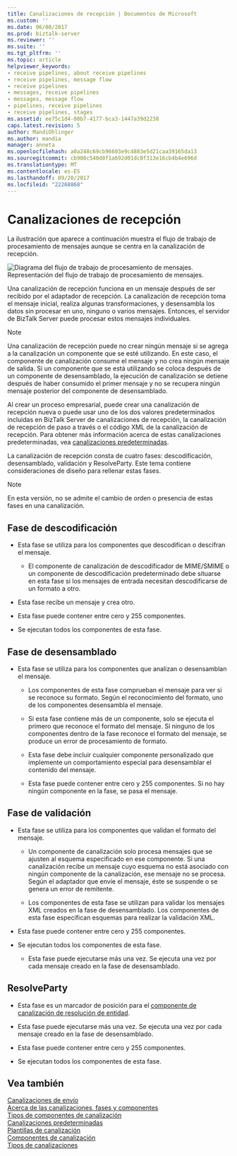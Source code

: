 ```yaml
---
title: Canalizaciones de recepción | Documentos de Microsoft
ms.custom: ''
ms.date: 06/08/2017
ms.prod: biztalk-server
ms.reviewer: ''
ms.suite: ''
ms.tgt_pltfrm: ''
ms.topic: article
helpviewer_keywords:
- receive pipelines, about receive pipelines
- receive pipelines, message flow
- receive pipelines
- messages, receive pipelines
- messages, message flow
- pipelines, receive pipelines
- receive pipelines, stages
ms.assetid: ee75c1d4-00b7-4177-bca3-1447a39d2238
caps.latest.revision: 5
author: MandiOhlinger
ms.author: mandia
manager: anneta
ms.openlocfilehash: a0a248c69cb96603e9c4883e5d21caa39165da13
ms.sourcegitcommit: cb908c540d8f1a692d01dc8f313e16cb4b4e696d
ms.translationtype: MT
ms.contentlocale: es-ES
ms.lasthandoff: 09/20/2017
ms.locfileid: "22268868"
---
```

# <a name="receive-pipelines"></a>Canalizaciones de recepción
La ilustración que aparece a continuación muestra el flujo de trabajo de procesamiento de mensajes aunque se centra en la canalización de recepción.  
  
 ![Diagrama del flujo de trabajo de procesamiento de mensajes. ](../core/media/ebiz-dev-busprcsb.gif "ebiz_dev_busprcsb")  
Representación del flujo de trabajo de procesamiento de mensajes.  
  
 Una canalización de recepción funciona en un mensaje después de ser recibido por el adaptador de recepción. La canalización de recepción toma el mensaje inicial, realiza algunas transformaciones, y desensambla los datos sin procesar en uno, ninguno o varios mensajes. Entonces, el servidor de BizTalk Server puede procesar estos mensajes individuales.  
  
> [!NOTE]
>  Una canalización de recepción puede no crear ningún mensaje si se agrega a la canalización un componente que se esté utilizando. En este caso, el componente de canalización consume el mensaje y no crea ningún mensaje de salida. Si un componente que se está utilizando se coloca después de un componente de desensamblado, la ejecución de canalización se detiene después de haber consumido el primer mensaje y no se recupera ningún mensaje posterior del componente de desensamblado.  
  
 Al crear un proceso empresarial, puede crear una canalización de recepción nueva o puede usar uno de los dos valores predeterminados incluidas en BizTalk Server de canalizaciones de recepción, la canalización de recepción de paso a través o el código XML de la canalización de recepción. Para obtener más información acerca de estas canalizaciones predeterminadas, vea [canalizaciones predeterminadas](../core/default-pipelines.md).  
  
 La canalización de recepción consta de cuatro fases: descodificación, desensamblado, validación y ResolveParty. Este tema contiene consideraciones de diseño para rellenar estas fases.  
  
> [!NOTE]
>  En esta versión, no se admite el cambio de orden o presencia de estas fases en una canalización.  
  
## <a name="decode-stage"></a>Fase de descodificación  
  
-   Esta fase se utiliza para los componentes que descodifican o descifran el mensaje.  
  
    -   El componente de canalización de descodificador de MIME/SMIME o un componente de descodificación predeterminado debe situarse en esta fase si los mensajes de entrada necesitan descodificarse de un formato a otro.  
  
-   Esta fase recibe un mensaje y crea otro.  
  
-   Esta fase puede contener entre cero y 255 componentes.  
  
-   Se ejecutan todos los componentes de esta fase.  
  
## <a name="disassemble-stage"></a>Fase de desensamblado  
  
-   Esta fase se utiliza para los componentes que analizan o desensamblan el mensaje.  
  
    -   Los componentes de esta fase comprueban el mensaje para ver si se reconoce su formato. Según el reconocimiento del formato, uno de los componentes desensambla el mensaje.  
  
    -   Si esta fase contiene más de un componente, solo se ejecuta el primero que reconoce el formato del mensaje. Si ninguno de los componentes dentro de la fase reconoce el formato del mensaje, se produce un error de procesamiento de formato.  
  
    -   Esta fase debe incluir cualquier componente personalizado que implemente un comportamiento especial para desensamblar el contenido del mensaje.  
  
    -   Esta fase puede contener entre cero y 255 componentes. Si no hay ningún componente en la fase, se pasa el mensaje.  
  
## <a name="validate-stage"></a>Fase de validación  
  
-   Esta fase se utiliza para los componentes que validan el formato del mensaje.  
  
    -   Un componente de canalización solo procesa mensajes que se ajusten al esquema especificado en ese componente. Si una canalización recibe un mensaje cuyo esquema no está asociado con ningún componente de la canalización, ese mensaje no se procesa. Según el adaptador que envíe el mensaje, éste se suspende o se genera un error de remitente.  
  
    -   Los componentes de esta fase se utilizan para validar los mensajes XML creados en la fase de desensamblado. Los componentes de esta fase especifican esquemas para realizar la validación XML.  
  
-   Esta fase puede contener entre cero y 255 componentes.  
  
-   Se ejecutan todos los componentes de esta fase.  
  
    -   Esta fase puede ejecutarse más una vez. Se ejecuta una vez por cada mensaje creado en la fase de desensamblado.  
  
## <a name="resolveparty-stage"></a>ResolveParty  
  
-   Esta fase es un marcador de posición para el [componente de canalización de resolución de entidad](../core/party-resolution-pipeline-component.md).  
  
-   Esta fase puede ejecutarse más una vez. Se ejecuta una vez por cada mensaje creado en la fase de desensamblado.  
  
-   Esta fase puede contener entre cero y 255 componentes.  
  
-   Se ejecutan todos los componentes de esta fase.  
  
## <a name="see-also"></a>Vea también  
 [Canalizaciones de envío](../core/send-pipelines.md)   
 [Acerca de las canalizaciones, fases y componentes](../core/about-pipelines-stages-and-components.md)   
 [Tipos de componentes de canalización](../core/types-of-pipeline-components.md)   
 [Canalizaciones predeterminadas](../core/default-pipelines.md)   
 [Plantillas de canalización](../core/pipeline-templates.md)   
 [Componentes de canalización](../core/pipeline-components.md)   
 [Tipos de canalizaciones](../core/types-of-pipelines.md)
